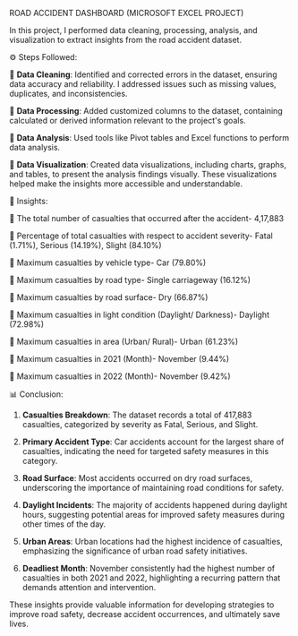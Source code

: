 ROAD ACCIDENT DASHBOARD (MICROSOFT EXCEL PROJECT)

In this project, I performed data cleaning, processing, analysis, and visualization to extract insights from the road accident dataset.

⚙️ Steps Followed:

🔸 **Data Cleaning**: Identified and corrected errors in the dataset, ensuring data accuracy and reliability. I addressed issues such as missing values, duplicates, and inconsistencies.

🔸 **Data Processing**: Added customized columns to the dataset, containing calculated or derived information relevant to the project's goals.

🔸 **Data Analysis**: Used tools like Pivot tables and Excel functions to perform data analysis.

🔸 **Data Visualization**: Created data visualizations, including charts, graphs, and tables, to present the analysis findings visually. These visualizations helped make the insights more accessible and understandable.

🔎 Insights:

🔹 The total number of casualties that occurred after the accident- 4,17,883

🔹 Percentage of total casualties with respect to accident severity- Fatal (1.71%), Serious (14.19%), Slight (84.10%)

🔹 Maximum casualties by vehicle type- Car (79.80%)

🔹 Maximum casualties by road type- Single carriageway (16.12%)

🔹 Maximum casualties by road surface- Dry (66.87%)

🔹 Maximum casualties in light condition (Daylight/ Darkness)- Daylight (72.98%)

🔹 Maximum casualties in area (Urban/ Rural)- Urban (61.23%)

🔹 Maximum casualties in 2021 (Month)- November (9.44%)

🔹 Maximum casualties in 2022 (Month)- November (9.42%)

📊 Conclusion:

1. **Casualties Breakdown**: The dataset records a total of 417,883 casualties, categorized by severity as Fatal, Serious, and Slight.

2. **Primary Accident Type**: Car accidents account for the largest share of casualties, indicating the need for targeted safety measures in this category.

3. **Road Surface**: Most accidents occurred on dry road surfaces, underscoring the importance of maintaining road conditions for safety.

4. **Daylight Incidents**: The majority of accidents happened during daylight hours, suggesting potential areas for improved safety measures during other times of the day.

5. **Urban Areas**: Urban locations had the highest incidence of casualties, emphasizing the significance of urban road safety initiatives.

6. **Deadliest Month**: November consistently had the highest number of casualties in both 2021 and 2022, highlighting a recurring pattern that demands attention and intervention.

These insights provide valuable information for developing strategies to improve road safety, decrease accident occurrences, and ultimately save lives.


 

